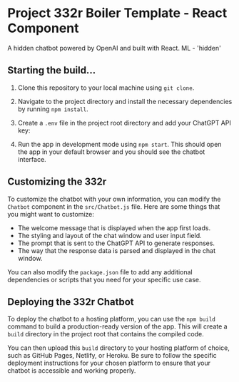 # Project 332r Boiler Template - React Component

A hidden chatbot powered by OpenAI and built with React.
ML - 'hidden'

## Starting the build...

1. Clone this repository to your local machine using `git clone`.

2. Navigate to the project directory and install the necessary dependencies by running `npm install`.

3. Create a `.env` file in the project root directory and add your ChatGPT API key:

4. Run the app in development mode using `npm start`. This should open the app in your default browser and you should see the chatbot interface.

## Customizing the 332r

To customize the chatbot with your own information, you can modify the `Chatbot` component in the `src/Chatbot.js` file. Here are some things that you might want to customize:

- The welcome message that is displayed when the app first loads.
- The styling and layout of the chat window and user input field.
- The prompt that is sent to the ChatGPT API to generate responses.
- The way that the response data is parsed and displayed in the chat window.

You can also modify the `package.json` file to add any additional dependencies or scripts that you need for your specific use case.

## Deploying the 332r Chatbot

To deploy the chatbot to a hosting platform, you can use the `npm build` command to build a production-ready version of the app. This will create a `build` directory in the project root that contains the compiled code.

You can then upload this `build` directory to your hosting platform of choice, such as GitHub Pages, Netlify, or Heroku. Be sure to follow the specific deployment instructions for your chosen platform to ensure that your chatbot is accessible and working properly.


